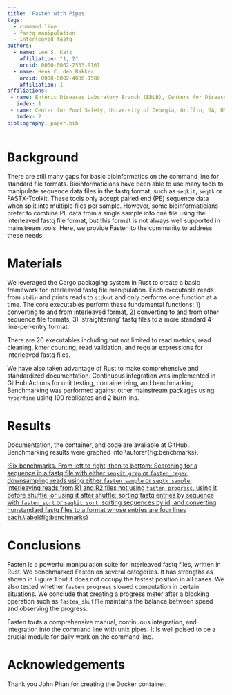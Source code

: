 ```yaml
---
title: 'Fasten with Pipes'
tags:
  - command line
  - fastq manipulation
  - interleaved fastq
authors:
  - name: Lee S. Katz
    affiliation: "1, 2"
    orcid: 0000-0002-2533-9161
  - name: Henk C. den Bakker
    orcid: 0000-0002-4086-1580
    affiliation: 1
affiliations:
 - name: Enteric Diseases Laboratory Branch (EDLB), Centers for Disease Control and Prevention, Atlanta, GA, USA
   index: 1
 - name: Center for Food Safety, University of Georgia, Griffin, GA, USA
   index: 2
bibliography: paper.bib
---
```


# Background

There are still many gaps for basic bioinformatics on the command line for standard file formats.
Bioinformaticians have been able to use many tools to manipulate sequence data files in the fastq format, such as `seqkit`, `seqtk` or FASTX-Toolkit.
These tools only accept paired end (PE) sequence data when split into multiple files per sample.
However, some bioinformaticians prefer to combine PE data from a single sample into one file using the interleaved fastq file format, but this format is not always well supported in mainstream tools.
Here, we provide Fasten to the community to address these needs.

# Materials

We leveraged the Cargo packaging system in Rust to create a basic framework for interleaved fastq file manipulation.
Each executable reads from `stdin` and prints reads to `stdout` and only performs one function at a time.
The core executables perform these fundamental functions: 1) converting to and from interleaved format, 2) converting to and from other sequence file formats, 3) ‘straightening’ fastq files to a more standard 4-line-per-entry format.

There are 20 executables including but not limited to read metrics, read cleaning, kmer counting, read validation, and regular expressions for interleaved fastq files.

We have also taken advantage of Rust to make comprehensive and standardized documentation.
Continuous integration was implemented in GitHub Actions for unit testing, containerizing, and benchmarking.
Benchmarking was performed against other mainstream packages using `hyperfine` using 100 replicates and 2 burn-ins.

# Results

Documentation, the container, and code are available at GitHub. Benchmarking results were graphed into \autoref{fig:benchmarks}.

[!Six benchmarks. From left to right, then to bottom: Searching for a sequence in a fastq file with either `seqkit grep` or `fasten_regex`; downsampling reads using either `fasten sample` or `seqtk sample`; interleaving reads from R1 and R2 files not using `fasten_progress`, using it before shuffle, or using it after shuffle; sorting fastq entries by sequence with `fasten_sort` or `seqkit sort`; sorting sequences by id; and converting nonstandard fastq files to a format whose entries are four lines each.\label{fig:benchmarks}](benchmarks.png)

# Conclusions

Fasten is a powerful manipulation suite for interleaved fastq files, written in Rust.
We benchmarked Fasten on several categories.
It has strengths as shown in Figure 1 but it does not occupy the fastest position in all cases.
We also tested whether `fasten_progress` slowed computation in certain situations.
We conclude that creating a progress meter after a blocking operation such as `fasten_shuffle` maintains the balance between speed and observing the progress.

Fasten touts a comprehensive manual, continuous integration, and integration into the command line with unix pipes.
It is well poised to be a crucial module for daily work on the command line.

# Acknowledgements

Thank you John Phan for creating the Docker container.

